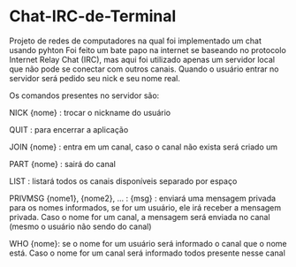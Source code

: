 # Chat-IRC-de-Terminal

Projeto de redes de computadores na qual foi implementado um chat usando pyhton
Foi feito um bate papo na internet se baseando no protocolo Internet Relay Chat (IRC),
mas aqui foi utilizado apenas um servidor local que não pode se conectar com outros canais.
Quando o usuário entrar no servidor será pedido seu nick e seu nome real.



Os comandos presentes no servidor são:

NICK {nome} : trocar o nickname do usuário

QUIT : para encerrar a aplicação


JOIN {nome} : entra em um canal, caso o canal não exista será criado um


PART {nome} : sairá do canal


LIST : listará todos os canais disponíveis separado por espaço 


PRIVMSG {nome1}, {nome2}, ... : {msg} : enviará uma mensagem privada para os nomes informados, se for um usuário,
ele irá receber a mensagem privada. Caso o nome for um canal, a mensagem será enviada no canal (mesmo o usuário não sendo do canal)


WHO {nome}: se o nome for um usuário será informado o canal que o nome está. Caso o nome for um canal será informado todos presente nesse canal
